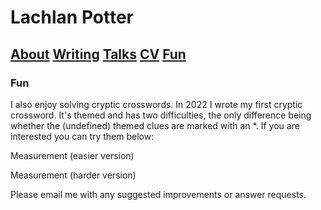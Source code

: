 # Lachlan Potter

## [About](README.md)  [Writing](Writing.md)  [Talks](Talks.md)  [CV](CV.md)  [Fun](Fun.md) 

### Fun

I also enjoy solving cryptic crosswords. In 2022 I wrote my first cryptic crossword. It's themed and has two difficulties, the only difference being whether the (undefined) themed clues are marked with an *. If you are interested you can try them below:

Measurement (easier version) 

Measurement (harder version) 

Please email me with any suggested improvements or answer requests.
